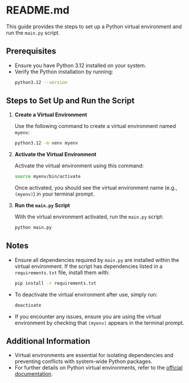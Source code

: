 # README.md

This guide provides the steps to set up a Python virtual environment and run the `main.py` script.

## Prerequisites

- Ensure you have Python 3.12 installed on your system.
- Verify the Python installation by running:
  ```bash
  python3.12 --version
  ```

## Steps to Set Up and Run the Script

1. **Create a Virtual Environment**

   Use the following command to create a virtual environment named `myenv`:
   ```bash
   python3.12 -m venv myenv
   ```

2. **Activate the Virtual Environment**

   Activate the virtual environment using this command:
   ```bash
   source myenv/bin/activate
   ```

   Once activated, you should see the virtual environment name (e.g., `(myenv)`) in your terminal prompt.

3. **Run the `main.py` Script**

   With the virtual environment activated, run the `main.py` script:
   ```bash
   python main.py
   ```

## Notes

- Ensure all dependencies required by `main.py` are installed within the virtual environment. If the script has dependencies listed in a `requirements.txt` file, install them with:
  ```bash
  pip install -r requirements.txt
  ```

- To deactivate the virtual environment after use, simply run:
  ```bash
  deactivate
  ```

- If you encounter any issues, ensure you are using the virtual environment by checking that `(myenv)` appears in the terminal prompt.

## Additional Information

- Virtual environments are essential for isolating dependencies and preventing conflicts with system-wide Python packages.
- For further details on Python virtual environments, refer to the [official documentation](https://docs.python.org/3/library/venv.html).

